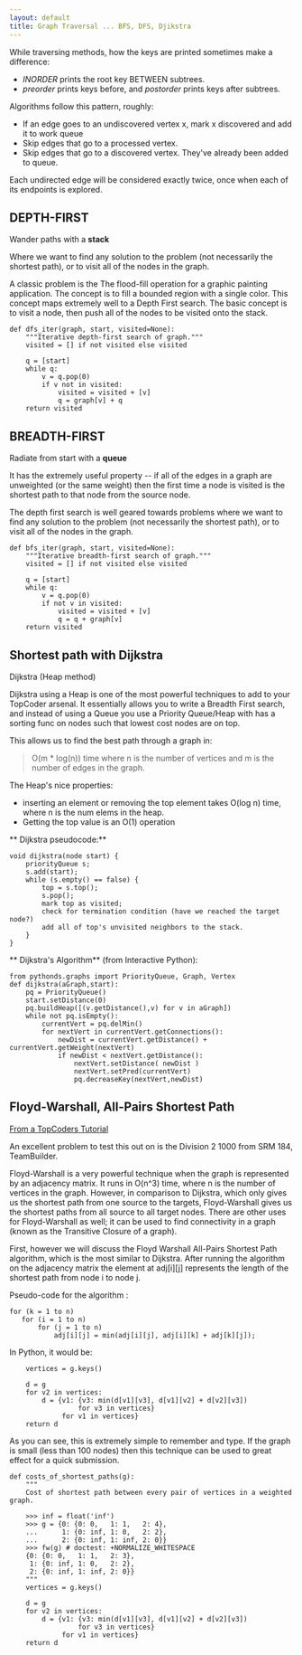 ```yaml
---
layout: default
title: Graph Traversal ... BFS, DFS, Djikstra
---
```




While traversing methods, how the keys are printed sometimes make a difference:

- *INORDER* prints the root key BETWEEN subtrees.
- *preorder* prints keys before, and *postorder* prints keys after subtrees.

Algorithms follow this pattern, roughly:

- If an edge goes to an undiscovered vertex x, mark x discovered and add it to work queue
- Skip edges that go to a processed vertex.
- Skip edges that go to a discovered vertex. They've already been added to queue.

Each undirected edge will be considered exactly twice, once when each of its endpoints is explored.


## DEPTH-FIRST

Wander paths with a **stack**  

Where we want to find any solution to the problem (not necessarily the shortest path), or to visit all of the nodes in the graph. 

A classic problem is the The flood-fill operation for a graphic painting application. The concept is to fill a bounded region with a single color. This concept maps extremely well to a Depth First search. The basic concept is to visit a node, then push all of the nodes to be visited onto the stack.


    def dfs_iter(graph, start, visited=None):
        """Iterative depth-first search of graph."""
        visited = [] if not visited else visited

        q = [start]
        while q:
            v = q.pop(0)
            if v not in visited:
                visited = visited + [v]
                q = graph[v] + q
        return visited


## BREADTH-FIRST

Radiate from start with a **queue**

It has the extremely useful property -- if all of the edges in a graph are unweighted (or the same weight) then the first time a node is visited is the shortest path to that node from the source node.

The depth first search is well geared towards problems where we want to find any solution to the problem (not necessarily the shortest path), or to visit all of the nodes in the graph. 


    def bfs_iter(graph, start, visited=None):
        """Iterative breadth-first search of graph."""
        visited = [] if not visited else visited

        q = [start]
        while q:
            v = q.pop(0)
            if not v in visited:
                visited = visited + [v]
                q = q + graph[v]
        return visited


## Shortest path with Dijkstra

Dijkstra (Heap method)

Dijkstra using a Heap is one of the most powerful techniques to add to your TopCoder arsenal. It essentially allows you to write a Breadth First search, and instead of using a Queue you use a Priority Queue/Heap with  has a sorting func on nodes such that lowest cost nodes are on top.

This allows us to find the best path through a graph in:

> O(m * log(n)) time where n is the number of vertices and m is the number of edges in the graph.

The Heap's nice properties:

- inserting an element or removing the top element takes O(log n) time, where n is the num elems in the heap. 
- Getting the top value is an O(1) operation


** Dijkstra pseudocode:**

    void dijkstra(node start) {
        priorityQueue s;
        s.add(start);
        while (s.empty() == false) {
            top = s.top();
            s.pop();
            mark top as visited;
            check for termination condition (have we reached the target node?)
            add all of top's unvisited neighbors to the stack.
        }
    }


** Dijkstra's Algorithm** (from Interactive Python):  

    from pythonds.graphs import PriorityQueue, Graph, Vertex
    def dijkstra(aGraph,start):
        pq = PriorityQueue()
        start.setDistance(0)
        pq.buildHeap([(v.getDistance(),v) for v in aGraph])
        while not pq.isEmpty():
            currentVert = pq.delMin()
            for nextVert in currentVert.getConnections():
                newDist = currentVert.getDistance() + currentVert.getWeight(nextVert)
                if newDist < nextVert.getDistance():
                    nextVert.setDistance( newDist )
                    nextVert.setPred(currentVert)
                    pq.decreaseKey(nextVert,newDist)


## Floyd-Warshall, All-Pairs Shortest Path

[From a TopCoders Tutorial](http://community.topcoder.com/tc?module=Static&d1=tutorials&d2=graphsDataStrucs3)

An excellent problem to test this out on is the Division 2 1000 from SRM 184, TeamBuilder.

Floyd-Warshall is a very powerful technique when the graph is represented by an adjacency matrix. It runs in O(n^3) time, where n is the number of vertices in the graph. However, in comparison to Dijkstra, which only gives us the shortest path from one source to the targets, Floyd-Warshall gives us the shortest paths from all source to all target nodes. There are other uses for Floyd-Warshall as well; it can be used to find connectivity in a graph (known as the Transitive Closure of a graph). 

First, however we will discuss the Floyd Warshall All-Pairs Shortest Path algorithm, which is the most similar to Dijkstra. After running the algorithm on the adjacency matrix the element at adj[i][j] represents the length of the shortest path from node i to node j. 

Pseudo-code for the algorithm :

    for (k = 1 to n)
       for (i = 1 to n)
           for (j = 1 to n)
               adj[i][j] = min(adj[i][j], adj[i][k] + adj[k][j]);

In Python, it would be:

        vertices = g.keys()

        d = g
        for v2 in vertices:
            d = {v1: {v3: min(d[v1][v3], d[v1][v2] + d[v2][v3])
                     for v3 in vertices}
                 for v1 in vertices}
        return d

As you can see, this is extremely simple to remember and type. If the graph is small (less than 100 nodes) then this technique can be used to great effect for a quick submission. 

    def costs_of_shortest_paths(g):
        """
        Cost of shortest path between every pair of vertices in a weighted graph.

        >>> inf = float('inf')
        >>> g = {0: {0: 0,   1: 1,   2: 4},
        ...      1: {0: inf, 1: 0,   2: 2},
        ...      2: {0: inf, 1: inf, 2: 0}}
        >>> fw(g) # doctest: +NORMALIZE_WHITESPACE
        {0: {0: 0,   1: 1,   2: 3},
         1: {0: inf, 1: 0,   2: 2},
         2: {0: inf, 1: inf, 2: 0}}
        """
        vertices = g.keys()

        d = g
        for v2 in vertices:
            d = {v1: {v3: min(d[v1][v3], d[v1][v2] + d[v2][v3])
                     for v3 in vertices}
                 for v1 in vertices}
        return d








